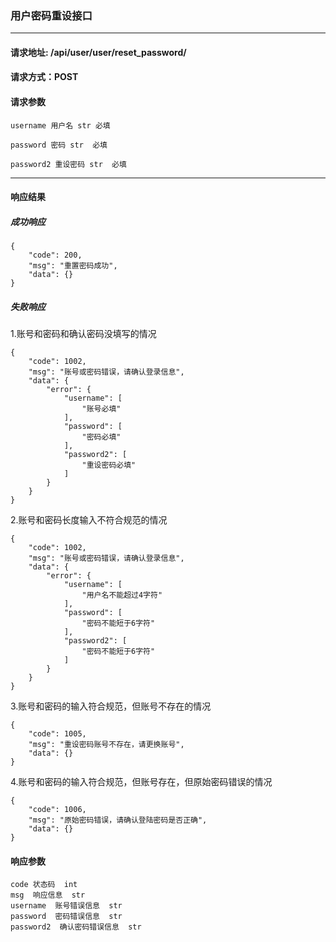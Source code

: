
### 用户密码重设接口

***

#### 请求地址: /api/user/user/reset_password/

#### 请求方式：POST

#### 请求参数

    username 用户名 str 必填
    
    password 密码 str  必填
    
    password2 重设密码 str  必填
    
*** 

#### 响应结果

##### 成功响应

    {
        "code": 200,
        "msg": "重置密码成功",
        "data": {}
    }
    
##### 失败响应

1.账号和密码和确认密码没填写的情况

    {
        "code": 1002,
        "msg": "账号或密码错误，请确认登录信息",
        "data": {
            "error": {
                "username": [
                    "账号必填"
                ],
                "password": [
                    "密码必填"
                ],
                "password2": [
                    "重设密码必填"
                ]
            }
        }
    }
    
2.账号和密码长度输入不符合规范的情况

    {
        "code": 1002,
        "msg": "账号或密码错误，请确认登录信息",
        "data": {
            "error": {
                "username": [
                    "用户名不能超过4字符"
                ],
                "password": [
                    "密码不能短于6字符"
                ],
                "password2": [
                    "密码不能短于6字符"
                ]
            }
        }
    }
    
3.账号和密码的输入符合规范，但账号不存在的情况

    {
        "code": 1005,
        "msg": "重设密码账号不存在，请更换账号",
        "data": {}
    }    

4.账号和密码的输入符合规范，但账号存在，但原始密码错误的情况

    {
        "code": 1006,
        "msg": "原始密码错误，请确认登陆密码是否正确",
        "data": {}
    }
    
#### 响应参数

    code 状态码  int
    msg  响应信息  str
    username  账号错误信息  str
    password  密码错误信息  str
    password2  确认密码错误信息  str
    
